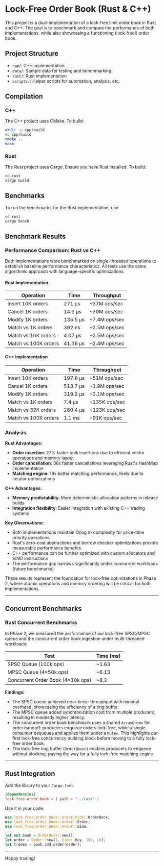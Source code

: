 # Lock-Free Order Book (Rust & C++)

This project is a dual-implementation of a lock-free limit order book in Rust and C++. The goal is to benchmark and compare the performance of both implementations, while also showcasing a functioning (lock-free!) order book.

## Project Structure

- `cpp/`: C++ implementation
- `data/`: Sample data for testing and benchmarking
- `rust/`: Rust implementation
- `scripts/`: Helper scripts for automation, analysis, etc.

## Compilation

### C++
The C++ project uses CMake. To build:
```bash
mkdir -p cpp/build
cd cpp/build
cmake ..
make
```

### Rust
The Rust project uses Cargo. Ensure you have Rust installed. To build:
```bash
cd rust
cargo build
```

## Benchmarks

To run the benchmarks for the Rust implementation, use:
```bash
cd rust
cargo bench
```

## Benchmark Results

### Performance Comparison: Rust vs C++

Both implementations were benchmarked on single-threaded operations to establish baseline performance characteristics. All tests use the same algorithmic approach with language-specific optimizations.

#### Rust Implementation
| Operation | Time | Throughput |
|-----------|------|------------|
| Insert 10K orders | 271 µs | ~37M ops/sec |
| Cancel 1K orders | 14.3 µs | ~70M ops/sec |
| Modify 1K orders | 135.5 µs | ~7.4M ops/sec |
| Match vs 1K orders | 392 ns | ~2.5M ops/sec |
| Match vs 10K orders | 4.07 µs | ~2.5M ops/sec |
| Match vs 100K orders | 41.36 µs | ~2.4M ops/sec |

#### C++ Implementation
| Operation | Time | Throughput |
|-----------|------|------------|
| Insert 10K orders | 197.6 µs | ~51M ops/sec |
| Cancel 1K orders | 513.7 µs | ~1.9M ops/sec |
| Modify 1K orders | 319.2 µs | ~3.1M ops/sec |
| Match vs 1K orders | 7.4 µs | ~135K ops/sec |
| Match vs 32K orders | 260.4 µs | ~123K ops/sec |
| Match vs 100K orders | 1.1 ms | ~91K ops/sec |

### Analysis

**Rust Advantages:**
- **Order insertion**: 27% faster bulk insertions due to efficient vector operations and memory layout
- **Order cancellation**: 36x faster cancellations leveraging Rust's HashMap implementation
- **Matching engine**: 19x better matching performance, likely due to iterator optimizations

**C++ Advantages:**
- **Memory predictability**: More deterministic allocation patterns in release builds
- **Integration flexibility**: Easier integration with existing C++ trading systems

**Key Observations:**
- Both implementations maintain O(log n) complexity for price-time priority operations
- Rust's zero-cost abstractions and borrow checker optimizations provide measurable performance benefits
- C++ performance can be further optimized with custom allocators and SIMD instructions
- The performance gap narrows significantly under concurrent workloads (future benchmarks)

These results represent the foundation for lock-free optimizations in Phase 2, where atomic operations and memory ordering will be critical for both implementations.

---

## Concurrent Benchmarks

### Rust Concurrent Benchmarks

In Phase 2, we measured the performance of our lock-free SPSC/MPSC queue and the concurrent order book ingestion under multi-threaded workloads:

| Test                               | Time (ms) |
|------------------------------------|-----------|
| SPSC Queue (100k ops)              | ~1.63     |
| MPSC Queue (4×50k ops)             | ~6.13     |
| Concurrent Order Book (4×10k ops)  | ~8.2      |

**Findings:**
- The SPSC queue achieved near-linear throughput with minimal overhead, showcasing the efficiency of a ring buffer.
- The MPSC queue added synchronization cost from multiple producers, resulting in modestly higher latency.
- The concurrent order book benchmark uses a shared `ArrayQueue` for order handoff: producers enqueue orders lock-free, while a single consumer dequeues and applies them under a `Mutex`. This highlights our first lock-free concurrency building block before moving to a fully lock-free order book.
- The lock-free ring buffer (`OrderQueue`) enables producers to enqueue without blocking, paving the way for a fully lock-free matching engine.

---

## Rust Integration
Add the library to your `Cargo.toml`:
```toml
[dependencies]
lock-free-order-book = { path = "../rust" }
```
Use it in your code:
```rust
use lock_free_order_book::order_book::OrderBook;
use lock_free_order_book::order::Order;
use lock_free_order_book::order::Side;

let mut book = OrderBook::new();
let order = Order::new(1, Side::Buy, 100, 10);
let trades = book.add_order(order);
```


---
Happy trading!